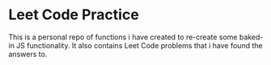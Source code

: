 # Leet Code Practice
This is a personal repo of functions i have created to re-create some baked-in JS functionality.
It also contains Leet Code problems that i have found the answers to.
